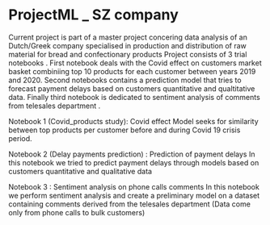 # ProjectML _ SZ company
Current project is part of a master project concering data analysis of an Dutch/Greek company specialised in production and distribution of raw material for bread and confectionary products
Project consists of 3 trial notebooks . First notebook deals with the Covid effect on customers market basket combiniing top 10 products for each customer between years 2019 and 2020. Second notebooks contains a prediction model that tries to forecast payment delays based on customers quantitative and qualtitative data. Finally third notebook is dedicated to sentiment analysis of comments from telesales department .

Notebook 1 (Covid_products study): Covid effect
Model seeks for similarity between top products per customer before and during Covid 19 crisis period. 

Notebook 2 (Delay payments prediction) : Prediction of payment delays
In this notebook we tried to predict payment delays through models based on customers quantitative and qualitative data

Notebook 3 : Sentiment analysis on phone calls comments
In this notebook we perform sentiment analysis and create a preliminary model  on a dataset containing comments derived from the telesales department (Data come only from phone calls to bulk customers) 





